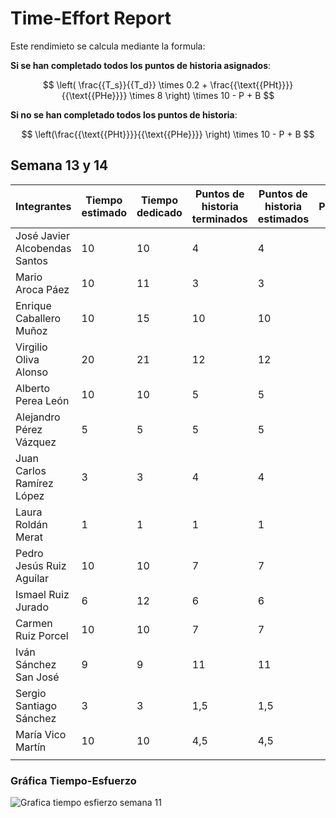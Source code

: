# Time-Effort Report

Este rendimieto se calcula mediante la formula:

**Si se han completado todos los puntos de historia asignados**:

$$
\left( \frac{{T_s}}{{T_d}} \times 0.2 + \frac{{\text{{PHt}}}}{{\text{{PHe}}}} \times 8 \right) \times 10 - P + B
$$

**Si no se han completado todos los puntos de historia**:

$$
\left(\frac{{\text{{PHt}}}}{{\text{{PHe}}}} \right) \times 10 - P + B
$$

## Semana 13 y 14

| Integrantes                   | Tiempo estimado | Tiempo dedicado | Puntos de historia terminados | Puntos de historia estimados | Penalización | Bonificación | TOTAL |
| ----------------------------- | --------------- | --------------- | ----------------------------- | ---------------------------- | ------------ | ------------ | ----- |
| José Javier Alcobendas Santos | 10              | 10              | 4                             | 4                            |              |              | 10    |
| Mario Aroca Páez              | 10              | 11              | 3                             | 3                            |              |              | 9,82  |
| Enrique Caballero Muñoz       | 10              | 15              | 10                            | 10                           |              |              | 9,33  |
| Virgilio Oliva Alonso         | 20              | 21              | 12                            | 12                           |              |              | 9,9   |
| Alberto Perea León            | 10              | 10              | 5                             | 5                            |              |              | 10    |
| Alejandro Pérez Vázquez       | 5               | 5               | 5                             | 5                            |              |              | 10    |
| Juan Carlos Ramírez López     | 3               | 3               | 4                             | 4                            |              |              | 10    |
| Laura Roldán Merat            | 1               | 1               | 1                             | 1                            |              |              | 10    |
| Pedro Jesús Ruiz Aguilar      | 10              | 10              | 7                             | 7                            |              |              | 10    |
| Ismael Ruiz Jurado            | 6               | 12              | 6                             | 6                            |              |              | 9     |
| Carmen Ruiz Porcel            | 10              | 10              | 7                             | 7                            |              |              | 10    |
| Iván Sánchez San José         | 9               | 9               | 11                            | 11                           |              |              | 10    |
| Sergio Santiago Sánchez       | 3               | 3               | 1,5                           | 1,5                          |              |              | 10    |
| María Vico Martín             | 10              | 10              | 4,5                           | 4,5                          |              |              | 10    |
|                               |                 |                 |                               |

### Gráfica Tiempo-Esfuerzo

![Grafica tiempo esfierzo semana 11](https://github.com/Aparking/BaseConocimiento/assets/72878120/6f5561c4-bf07-43a2-8a75-de2832387e28)

